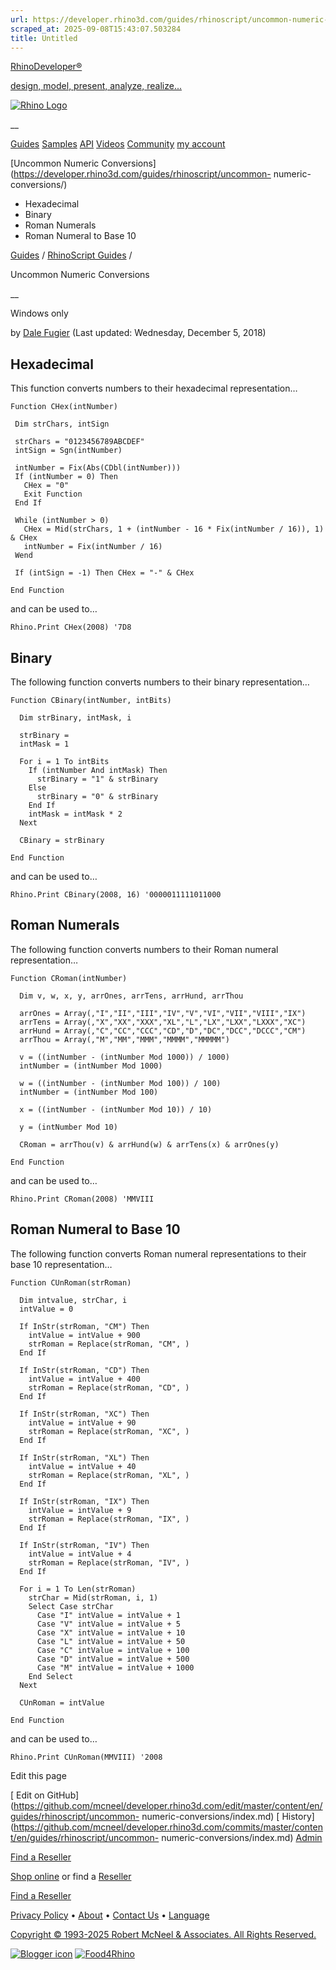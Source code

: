 ```yaml
---
url: https://developer.rhino3d.com/guides/rhinoscript/uncommon-numeric-conversions/
scraped_at: 2025-09-08T15:43:07.503284
title: Untitled
---
```


[RhinoDeveloper®](/)

[design, model, present, analyze, realize...](/)

[![Rhino Logo](https://developer.rhino3d.com/images/rhinodevlogo.png)](/)

__

[Guides](https://developer.rhino3d.com/guides)
[Samples](https://developer.rhino3d.com/samples)
[API](https://developer.rhino3d.com/api)
[Videos](https://developer.rhino3d.com/videos)
[Community](https://discourse.mcneel.com/c/rhino-developer) [my account
](https://www.rhino3d.com/my-account/ "Manage your account, licenses, and
teams")

[Uncommon Numeric
Conversions](https://developer.rhino3d.com/guides/rhinoscript/uncommon-
numeric-conversions/)

  * Hexadecimal
  * Binary
  * Roman Numerals
  * Roman Numeral to Base 10

[Guides](https://developer.rhino3d.com/en/guides/) / [RhinoScript
Guides](https://developer.rhino3d.com/en/guides/rhinoscript/) /

Uncommon Numeric Conversions

__

Windows only

by [Dale Fugier](https://discourse.mcneel.com/u/dale/) (Last updated:
Wednesday, December 5, 2018)

## Hexadecimal

This function converts numbers to their hexadecimal representation…

    
    
    Function CHex(intNumber)
    
     Dim strChars, intSign
    
     strChars = "0123456789ABCDEF"
     intSign = Sgn(intNumber)
    
     intNumber = Fix(Abs(CDbl(intNumber)))
     If (intNumber = 0) Then
       CHex = "0"
       Exit Function
     End If
    
     While (intNumber > 0)
       CHex = Mid(strChars, 1 + (intNumber - 16 * Fix(intNumber / 16)), 1) & CHex
       intNumber = Fix(intNumber / 16)
     Wend
    
     If (intSign = -1) Then CHex = "-" & CHex
    
    End Function
    

and can be used to…

    
    
    Rhino.Print CHex(2008) '7D8
    

## Binary

The following function converts numbers to their binary representation…

    
    
    Function CBinary(intNumber, intBits)
    
      Dim strBinary, intMask, i
    
      strBinary =
      intMask = 1
    
      For i = 1 To intBits
        If (intNumber And intMask) Then
          strBinary = "1" & strBinary
        Else
          strBinary = "0" & strBinary
        End If
        intMask = intMask * 2
      Next
    
      CBinary = strBinary
    
    End Function
    

and can be used to…

    
    
    Rhino.Print CBinary(2008, 16) '0000011111011000
    

## Roman Numerals

The following function converts numbers to their Roman numeral representation…

    
    
    Function CRoman(intNumber)
    
      Dim v, w, x, y, arrOnes, arrTens, arrHund, arrThou
    
      arrOnes = Array(,"I","II","III","IV","V","VI","VII","VIII","IX")
      arrTens = Array(,"X","XX","XXX","XL","L","LX","LXX","LXXX","XC")
      arrHund = Array(,"C","CC","CCC","CD","D","DC","DCC","DCCC","CM")
      arrThou = Array(,"M","MM","MMM","MMMM","MMMMM")
    
      v = ((intNumber - (intNumber Mod 1000)) / 1000)
      intNumber = (intNumber Mod 1000)
    
      w = ((intNumber - (intNumber Mod 100)) / 100)
      intNumber = (intNumber Mod 100)
    
      x = ((intNumber - (intNumber Mod 10)) / 10)
    
      y = (intNumber Mod 10)
    
      CRoman = arrThou(v) & arrHund(w) & arrTens(x) & arrOnes(y)
    
    End Function
    

and can be used to…

    
    
    Rhino.Print CRoman(2008) 'MMVIII
    

## Roman Numeral to Base 10

The following function converts Roman numeral representations to their base 10
representation…

    
    
    Function CUnRoman(strRoman)
    
      Dim intvalue, strChar, i
      intValue = 0
    
      If InStr(strRoman, "CM") Then
        intValue = intValue + 900
        strRoman = Replace(strRoman, "CM", )
      End If
    
      If InStr(strRoman, "CD") Then
        intValue = intValue + 400
        strRoman = Replace(strRoman, "CD", )
      End If
    
      If InStr(strRoman, "XC") Then
        intValue = intValue + 90
        strRoman = Replace(strRoman, "XC", )
      End If
    
      If InStr(strRoman, "XL") Then
        intValue = intValue + 40
        strRoman = Replace(strRoman, "XL", )
      End If
    
      If InStr(strRoman, "IX") Then
        intValue = intValue + 9
        strRoman = Replace(strRoman, "IX", )
      End If
    
      If InStr(strRoman, "IV") Then
        intValue = intValue + 4
        strRoman = Replace(strRoman, "IV", )
      End If
    
      For i = 1 To Len(strRoman)
        strChar = Mid(strRoman, i, 1)
        Select Case strChar
          Case "I" intValue = intValue + 1
          Case "V" intValue = intValue + 5
          Case "X" intValue = intValue + 10
          Case "L" intValue = intValue + 50
          Case "C" intValue = intValue + 100
          Case "D" intValue = intValue + 500
          Case "M" intValue = intValue + 1000
        End Select
      Next
    
      CUnRoman = intValue
    
    End Function
    

and can be used to…

    
    
    Rhino.Print CUnRoman(MMVIII) '2008
    

Edit this page

[ Edit on
GitHub](https://github.com/mcneel/developer.rhino3d.com/edit/master/content/en/guides/rhinoscript/uncommon-
numeric-conversions/index.md) [
History](https://github.com/mcneel/developer.rhino3d.com/commits/master/content/en/guides/rhinoscript/uncommon-
numeric-conversions/index.md) [ Admin](https://developer.rhino3d.com/admin)

[Find a Reseller](https://www.rhino3d.com/sales)

[Shop online](https://www.rhino3d.com/store) or find a
[Reseller](https://www.rhino3d.com/sales)

[Find a Reseller](https://www.rhino3d.com/sales)

[Privacy Policy](https://www.rhino3d.com/privacy) •
[About](https://www.rhino3d.com/mcneel/about) • [Contact
Us](https://www.rhino3d.com/mcneel/contact) • [
Language](https://www.rhino3d.com/language "Change to a different region or
language")

[Copyright © 1993-2025 Robert McNeel & Associates. All Rights
Reserved.](https://www.rhino3d.com/mcneel/about)

[](https://www.facebook.com/McNeelRhinoceros/)
[](https://twitter.com/bobmcneel) [](https://www.linkedin.com/groups/75313/)
[](https://www.youtube.com/user/RhinoGuide/videos) [](https://vimeo.com/rhino)
[![Blogger
icon](https://developer.rhino3d.com/images/blogger.svg)](http://blog.rhino3d.com/)
[![Food4Rhino](https://developer.rhino3d.com/images/f4r_icon_01.svg)](https://www.food4rhino.com)

